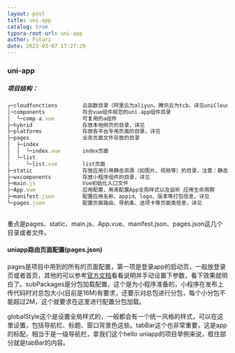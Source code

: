 ```yaml
---
layout: post
title: uni-app
catalog: true
typora-root-url: uni-app
author: Futari
date: 2023-03-07 17:27:29
---
```


### uni-app

##### 项目结构：

```js
┌─cloudfunctions        云函数目录（阿里云为aliyun，腾讯云为tcb，详见uniCloud）
│─components            符合vue组件规范的uni-app组件目录
│  └─comp-a.vue         可复用的a组件
├─hybrid                存放本地网页的目录，详见
├─platforms             存放各平台专用页面的目录，详见
├─pages                 业务页面文件存放的目录
│  ├─index
│  │  └─index.vue       index页面
│  └─list
│     └─list.vue        list页面
├─static                存放应用引用静态资源（如图片、视频等）的目录，注意：静态资源只能存放于此
├─wxcomponents          存放小程序组件的目录，详见
├─main.js               Vue初始化入口文件
├─App.vue               应用配置，用来配置App全局样式以及监听 应用生命周期
├─manifest.json         配置应用名称、appid、logo、版本等打包信息，详见
└─pages.json            配置页面路由、导航条、选项卡等页面类信息，详见
    
```

重点是pages、static、main.js、App.vue、manifest.json、pages.json这几个目录或者文件。

#### uniapp路由页面配置(pages.json)

pages是项目中用到的所有的页面配置，第一项是登录app的启动页，一般放登录页或者首页，其他的可以参考[官方文档](https://link.juejin.cn?target=https%3A%2F%2Funiapp.dcloud.io%2Fcollocation%2Fpages%3Fid%3Dpages)看看说明并手动设置下参数，看下效果就明白了。subPackages是分包加载配置，这个是为小程序准备的，小程序在发布上传代码时对总包大小(目前是16M)有要求，还要示对总包进行分包，每个小分包不能超过2M，这个就要求在这里进行配置分包加载。

globalStyle这个是设置全局样式的，一般都会有一个统一风格的样式，可以在这里设置，包括导航栏、标题、窗口背景色这些。tabBar这个也非常重要，这是app的标配，相当于是一级导航栏，拿我们这个hello uniapp的项目举例来说，框住部分就是tabBar的内容。

